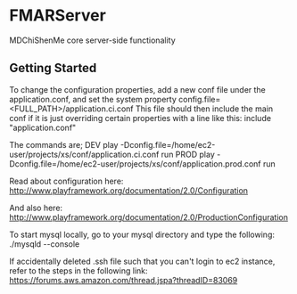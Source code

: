 FMARServer
==========

MDChiShenMe core server-side functionality

Getting Started
---------------
To change the configuration properties, add a new conf file under the application.conf, and set the system property
    config.file=<FULL_PATH>/application.ci.conf
This file should then include the main conf if it is just overriding certain properties with a line like this:
     include "application.conf"

The commands are;
    DEV         play -Dconfig.file=/home/ec2-user/projects/xs/conf/application.ci.conf run
    PROD        play -Dconfig.file=/home/ec2-user/projects/xs/conf/application.prod.conf run

Read about configuration here:
    http://www.playframework.org/documentation/2.0/Configuration

And also here:
    http://www.playframework.org/documentation/2.0/ProductionConfiguration

To start mysql locally, go to your mysql directory and type the following:
    ./mysqld --console

If accidentally deleted .ssh file such that you can't login to ec2 instance, refer to the steps in the following link:
    https://forums.aws.amazon.com/thread.jspa?threadID=83069

